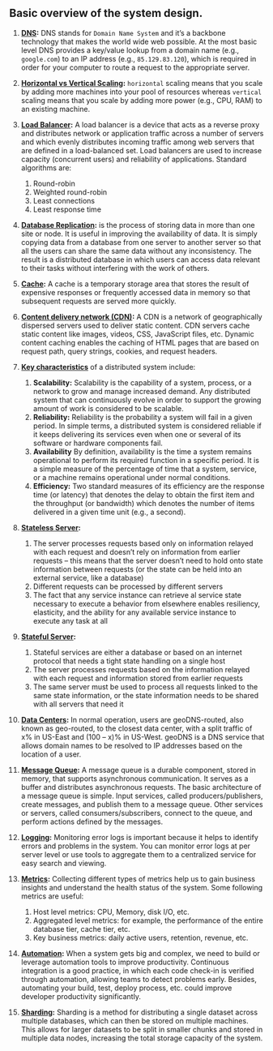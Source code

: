 ## Basic overview of the system design.

1. **[DNS](https://www.cloudflare.com/learning/dns/glossary/dns-root-server/):**
DNS stands for `Domain Name System` and it’s a backbone technology that makes the world wide web possible.
At the most basic level DNS provides a key/value lookup from a domain name (e.g., `google.com`) to an IP address (e.g., `85.129.83.120`),
which is required in order for your computer to route a request to the appropriate server.

2. **[Horizontal vs Vertical Scaling](https://stackoverflow.com/questions/11707879/difference-between-scaling-horizontally-and-vertically-for-databases):** `horizontal` scaling means that you scale by adding more machines into your pool of resources 
whereas `vertical` scaling means that you scale by adding more power (e.g., CPU, RAM) to an existing machine.

3. **[Load Balancer](https://www.f5.com/services/resources/glossary/load-balancer):** A load balancer is a device that acts as a reverse proxy and distributes network or application traffic across a number of servers and which evenly distributes incoming traffic among web servers that are defined in a
   load-balanced set. Load balancers are used to increase capacity (concurrent users) and reliability of applications. Standard algorithms are:
   1. Round-robin
   2. Weighted round-robin 
   3. Least connections 
   4. Least response time
4. **[Database Replication](https://www.geeksforgeeks.org/data-replication-in-dbms/):** is the process of storing data in more than one site or node. It is useful in improving the availability of data. It is simply copying data from a database from one server to another server so that all the users can share the same data without any inconsistency.
The result is a distributed database in which users can access data relevant to their tasks without interfering with the work of others.

5. **[Cache](https://akshay-iyangar.github.io/system-design/grokking-system-design/system-design-basics/caching.html):** A cache is a temporary storage area that stores the result of expensive responses or frequently
   accessed data in memory so that subsequent requests are served more quickly.

6. **[Content delivery network (CDN)]():** A CDN is a network of geographically dispersed servers used to deliver static content. CDN
   servers cache static content like images, videos, CSS, JavaScript files, etc. Dynamic content caching enables the caching of HTML pages that are based on request path, query strings, cookies,
   and request headers.

7. **[Key characteristics](https://akshay-iyangar.github.io/system-design/grokking-system-design/system-design-basics/key-charactersitics-of-distributed-systems.html)** of a distributed system include:
   1. **Scalability:** Scalability is the capability of a system, process, or a network to grow and manage increased demand. Any distributed system that can continuously evolve in order to support the growing amount of work is considered to be scalable.
   2. **Reliability:** Reliability is the probability a system will fail in a given period. In simple terms, a distributed system is considered reliable if it keeps delivering its services even when one or several of its software or hardware components fail.
   3. **Availability** By definition, availability is the time a system remains operational to perform its required function in a specific period. It is a simple measure of the percentage of time that a system, service, or a machine remains operational under normal conditions.
   4. **Efficiency:**  Two standard measures of its efficiency are the response time (or latency) that denotes the delay to obtain the first item and the throughput (or bandwidth) which denotes the number of items delivered in a given time unit (e.g., a second).

8. **[Stateless Server](https://www.proud2becloud.com/stateful-vs-stateless-the-good-the-bad-and-the-ugly/):**
   1. The server processes requests based only on information relayed with each request and doesn’t rely on information from earlier requests – this means that the server doesn’t need to hold onto state information between requests (or the state can be held into an external service, like a database)
   2. Different requests can be processed by different servers
   3. The fact that any service instance can retrieve al service state necessary to execute a behavior from elsewhere enables resiliency, elasticity, and the ability for any available service instance to execute any task at all
   
9. **[Stateful Server](https://www.proud2becloud.com/stateful-vs-stateless-the-good-the-bad-and-the-ugly/):**
   1. Stateful services are either a database or based on an internet protocol that needs a tight state handling on a single host
   2. The server processes requests based on the information relayed with each request and information stored from earlier requests
   3. The same server must be used to process all requests linked to the same state information, or the state information needs to be shared with all servers that need it
   
10. **[Data Centers]():** In normal operation, users are
    geoDNS-routed, also known as geo-routed, to the closest data center, with a split traffic of
    x% in US-East and (100 – x)% in US-West. geoDNS is a DNS service that allows domain
    names to be resolved to IP addresses based on the location of a user. 

11. **[Message Queue](https://medium.com/must-know-computer-science/system-design-message-queues-245612428a22):** A message queue is a durable component, stored in memory, that supports asynchronous
    communication. It serves as a buffer and distributes asynchronous requests. The basic
    architecture of a message queue is simple. Input services, called producers/publishers, create
    messages, and publish them to a message queue. Other services or servers, called
    consumers/subscribers, connect to the queue, and perform actions defined by the messages.

12. **[Logging]():** Monitoring error logs is important because it helps to identify errors and problems
    in the system. You can monitor error logs at per server level or use tools to aggregate them to
    a centralized service for easy search and viewing.
13. **[Metrics]():** Collecting different types of metrics help us to gain business insights and understand
    the health status of the system. Some following metrics are useful:
    1. Host level metrics: CPU, Memory, disk I/O, etc. 
    2. Aggregated level metrics: for example, the performance of the entire database tier, cache tier, etc. 
    3. Key business metrics: daily active users, retention, revenue, etc.
    
14. **[Automation]():** When a system gets big and complex, we need to build or leverage automation
    tools to improve productivity. Continuous integration is a good practice, in which each code
    check-in is verified through automation, allowing teams to detect problems early. Besides,
    automating your build, test, deploy process, etc. could improve developer productivity
    significantly.

15. **[Sharding](https://www.mongodb.com/features/database-sharding-explained):** Sharding is a method for distributing a single dataset across multiple databases, which can then be stored on multiple machines. 
This allows for larger datasets to be split in smaller chunks and stored in multiple data nodes, increasing the total storage capacity of the system.